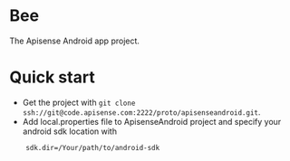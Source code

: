 # Bee

The Apisense Android app project.

# Quick start

* Get the project with ```git clone ssh://git@code.apisense.com:2222/proto/apisenseandroid.git```.
* Add local.properties file to ApisenseAndroid project and specify your android sdk location with
```
    sdk.dir=/Your/path/to/android-sdk
```